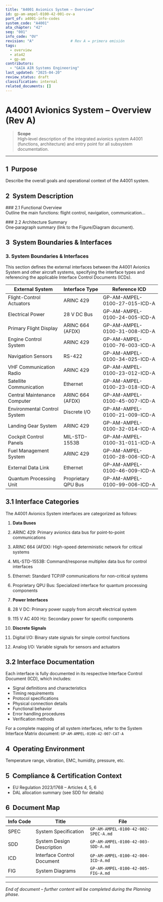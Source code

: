 ```yaml
---
title: "A4001 Avionics System – Overview"
id: gp-am-ampel-0100-42-001-ov-a
part_of: a4001-info-codes
system_code: "A4001"
ata_chapter: "42"
seq: "001"
info_code: "OV"
revision: "A"                 # Rev A = primera emisión
tags:
  - overview
  - ata42
  - gp-am
contributors:
  - "GAIA AIR Systems Engineering"
last_updated: "2025-04-20"
review_status: draft
classification: internal
related_documents: []
---
```


# A4001 Avionics System – Overview (Rev A)

> **Scope**  
> High‑level description of the integrated avionics system A4001 (functions, architecture) and entry point for all subsystem documentation.

---

## 1  Purpose  
Describe the overall goals and operational context of the A4001 system.

## 2  System Description  

### 2.1 Functional Overview  
Outline the main functions: flight control, navigation, communication…

### 2.2 Architecture Summary  
One‑paragraph summary (link to the Figure/Diagram document).

## 3  System Boundaries & Interfaces  

### 3. System Boundaries & Interfaces

This section defines the external interfaces between the A4001 Avionics System and other aircraft systems, specifying the interface types and referencing the applicable Interface Control Documents (ICDs).

| External System | Interface Type | Reference ICD
|-----|-----|-----
| Flight-Control Actuators | ARINC 429 | GP-AM-AMPEL-0100-27-015-ICD-A
| Electrical Power | 28 V DC Bus | GP-AM-AMPEL-0100-24-005-ICD-A
| Primary Flight Display | ARINC 664 (AFDX) | GP-AM-AMPEL-0100-31-008-ICD-A
| Engine Control System | ARINC 429 | GP-AM-AMPEL-0100-76-003-ICD-A
| Navigation Sensors | RS-422 | GP-AM-AMPEL-0100-34-025-ICD-A
| VHF Communication Radio | ARINC 429 | GP-AM-AMPEL-0100-23-012-ICD-A
| Satellite Communication | Ethernet | GP-AM-AMPEL-0100-23-018-ICD-A
| Central Maintenance Computer | ARINC 664 (AFDX) | GP-AM-AMPEL-0100-45-007-ICD-A
| Environmental Control System | Discrete I/O | GP-AM-AMPEL-0100-21-009-ICD-A
| Landing Gear System | ARINC 429 | GP-AM-AMPEL-0100-32-014-ICD-A
| Cockpit Control Panels | MIL-STD-1553B | GP-AM-AMPEL-0100-31-011-ICD-A
| Fuel Management System | ARINC 429 | GP-AM-AMPEL-0100-28-006-ICD-A
| External Data Link | Ethernet | GP-AM-AMPEL-0100-46-009-ICD-A
| Quantum Processing Unit | Proprietary QPU Bus | GP-AM-AMPEL-0100-99-006-ICD-A


## 3.1 Interface Categories

The A4001 Avionics System interfaces are categorized as follows:

1. **Data Buses**

1. ARINC 429: Primary avionics data bus for point-to-point communications
2. ARINC 664 (AFDX): High-speed deterministic network for critical systems
3. MIL-STD-1553B: Command/response multiplex data bus for control interfaces
4. Ethernet: Standard TCP/IP communications for non-critical systems
5. Proprietary QPU Bus: Specialized interface for quantum processing components



2. **Power Interfaces**

1. 28 V DC: Primary power supply from aircraft electrical system
2. 115 V AC 400 Hz: Secondary power for specific components



3. **Discrete Signals**

1. Digital I/O: Binary state signals for simple control functions
2. Analog I/O: Variable signals for sensors and actuators





## 3.2 Interface Documentation

Each interface is fully documented in its respective Interface Control Document (ICD), which includes:

- Signal definitions and characteristics
- Timing requirements
- Protocol specifications
- Physical connection details
- Functional behavior
- Error handling procedures
- Verification methods


For a complete mapping of all system interfaces, refer to the System Interface Matrix document:
`GP-AM-AMPEL-0100-42-007-CAT-A`

## 4  Operating Environment  
Temperature range, vibration, EMC, humidity, pressure, etc.

## 5  Compliance & Certification Context  

- EU Regulation 2023/1768 – Articles 4, 5, 6  
- DAL allocation summary (see SDD for details)

## 6  Document Map  

| Info Code | Title                       | File |
|-----------|----------------------------|----------------------------------------------|
| SPEC      | System Specification        | `GP‑AM‑AMPEL‑0100-42-002-SPEC-A.md` |
| SDD       | System Design Description   | `GP‑AM‑AMPEL‑0100-42-003-SDD-A.md`  |
| ICD       | Interface Control Document  | `GP‑AM‑AMPEL‑0100-42-004-ICD-A.md`  |
| FIG       | System Diagrams             | `GP‑AM‑AMPEL‑0100-42-005-FIG-A.md`  |

---

*End of document – further content will be completed during the Planning phase.*

